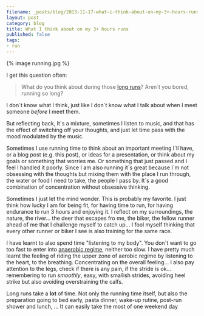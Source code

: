 ```yaml
---
filename: _posts/blog/2013-11-17-what-i-think-about-on-my-3+-hours-runs.md
layout: post
category: blog 
title: What I think about on my 3+ hours runs
published: false 
tags:
- run
---
```


{% image running.jpg  %}

I get this question often:

> What do you think about during those [long runs](http://www.strava.com/activities/29711259/overview)? Aren´t you bored,
> running so long?

<!--more-->

I don´t know what I think, just like I don´t know what I talk about when
I meet someone *before* I meet them. 

But reflecting back, It´s a mixture, sometimes I listen
to music, and that has the effect of switching off your thoughts, and
just let time pass with the mood modulated by the music.

Sometimes I use running time to think about an important meeting I´ll
have, or a blog post (e.g. this post), or ideas for a presentation, or
think about my goals or something that worries me. Or something that
just passed and I feel I handled it poorly. Since I am
 also running it´s great because I´m not
obsessing with the thoughts but mixing them with the place I run
through, the water or food I need to take, the people I pass by. It´s a
good combination of concentration without obsessive thinking.

Sometimes I just let the mind wonder. This is probably my favorite. I
just think how lucky I am for being fit, for having time to run, for
having endurance to run 3 hours and enjoying it. I reflect on my
surroundings, the nature, the river... the deer that escapes fro me, the biker,
the fellow runner ahead of me that I challenge myself to catch up... I fool myself 
thinking that every other runner or biker I
see is also training for the same race.

I have learnt to also spend time "listening to my body". You don´t want to go too fast to enter
into [anaerobic regime](http://en.wikipedia.org/wiki/Aerobic_exercise), neither too slow. I have pretty much learnt
the feeling of riding the upper zone of aerobic regime by listening to the heart, to the breathing. Concentrating on the overall feeling... I also pay attention to the legs, check if there is any pain, if the stride is
ok... remembering to run *smoothly*, easy, with smallish strides, avoiding heel strike but also avoiding
overstraining the calfs.

Long runs take a **lot** of time. Not only the running time itself, but also the preparation going to bed early, pasta dinner, wake-up rutine, post-run shower and lunch, ... It can easily take the most of one weekend day
